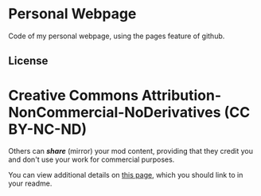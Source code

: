 # Personal Webpage

Code of my personal webpage, using the pages feature of github.


## License

# Creative Commons Attribution-NonCommercial-NoDerivatives (CC BY-NC-ND)

Others can **_share_** (mirror) your mod content, providing that they credit you and don't use your work for commercial purposes.

You can view additional details on [this page](https://creativecommons.org/licenses/by-nc-nd/4.0/), which you should link to in your readme.

